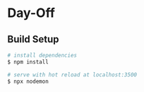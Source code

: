 # Day-Off


## Build Setup

``` bash
# install dependencies
$ npm install

# serve with hot reload at localhost:3500
$ npx nodemon
```
